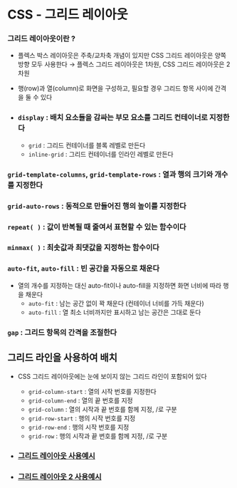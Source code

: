 # CSS - 그리드 레이아웃

### 그리드 레이아웃이란 ? 
* 플렉스 박스 레이아웃은 주축/교차축 개념이 있지만 CSS 그리드 레이아웃은 양쪽 방향 모두 사용한다
→ 플렉스 그리드 레이아웃은 1차원, CSS 그리드 레이아웃은 2차원
* 행(row)과 열(column)로 화면을 구성하고, 필요할 경우 그리드 항목 사이에 간격을 둘 수 있다

* ### `display` : 배치 요소들을 감싸는 부모 요소를 그리드 컨테이너로 지정한다
    * `grid` : 그리드 컨테이너를 블록 레벨로 만든다
    * `inline-grid` : 그리드 컨테이너를 인라인 레벨로 만든다
    
### `grid-template-columns`, `grid-template-rows` : 열과 행의 크기와 개수를 지정한다

### `grid-auto-rows` : 동적으로 만들어진 행의 높이를 지정한다

### `repeat( )` : 값이 반복될 때 줄여서 표현할 수 있는 함수이다

### `minmax( )` : 최솟값과 최댓값을 지정하는 함수이다

### `auto-fit`, `auto-fill` : 빈 공간을 자동으로 채운다
* 열의 개수를 지정하는 대신 auto-fit이나 auto-fill을 지정하면 화면 너비에 따라 행을 채운다
    * `auto-fit` : 남는 공간 없이 꽉 채운다 (컨테이너 너비를 가득 채운다)
    * `auto-fill` : 열 최소 너비까지만 표시하고 남는 공간은 그대로 둔다

### `gap` : 그리드 항목의 간격을 조절한다

## 그리드 라인을 사용하여 배치
* CSS 그리드 레이아웃에는 눈에 보이지 않는 그리드 라인이 포함되어 있다
    * `grid-column-start` : 열의 시작 번호를 지정한다
    * `grid-column-end` : 열의 끝 번호를 지정
    * `grid-column` : 열의 시작과 끝 번호를 함께 지정, /로 구분
    * `grid-row-start` : 행의 시작 번호를 지정
    * `grid-row-end` : 행의 시작 번호를 지정
    * `grid-row` : 행의 시작과 끝 번호를 함께 지정, /로 구분

* ### [그리드 레이아웃 사용예시](./Grid.html)
* ### [그리드 레이아웃 2 사용예시](./Grid2.html)